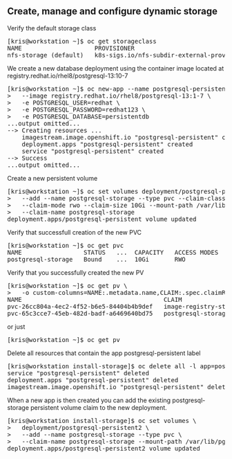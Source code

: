 ## Create, manage and configure dynamic storage

Verify the default storage class
<pre>
[kris@workstation ~]$ oc get storageclass
NAME                    PROVISIONER                                    ...
nfs-storage (default)   k8s-sigs.io/nfs-subdir-external-provisioner    ...
</pre>

We create a new database deployment using the container image located at registry.redhat.io/rhel8/postgresql-13:10-7
<pre>
[kris@workstation ~]$ oc new-app --name postgresql-persistent \
>   --image registry.redhat.io/rhel8/postgresql-13:1-7 \
>   -e POSTGRESQL_USER=redhat \
>   -e POSTGRESQL_PASSWORD=redhat123 \
>   -e POSTGRESQL_DATABASE=persistentdb
...output omitted...
--> Creating resources ...
    imagestream.image.openshift.io "postgresql-persistent" created
    deployment.apps "postgresql-persistent" created
    service "postgresql-persistent" created
--> Success
...output omitted...
</pre>

Create a new persistent volume 
<pre>
[kris@workstation ~]$ oc set volumes deployment/postgresql-persistent \
>   --add --name postgresql-storage --type pvc --claim-class nfs-storage \
>   --claim-mode rwo --claim-size 10Gi --mount-path /var/lib/pgsql \
>   --claim-name postgresql-storage
deployment.apps/postgresql-persistent volume updated
</pre>

Verify that successfull creation of the new PVC
<pre>
[kris@workstation ~]$ oc get pvc
NAME                 STATUS   ...  CAPACITY   ACCESS MODES   STORAGECLASS   AGE
postgresql-storage   Bound    ...  10Gi       RWO            nfs-storage    25s
</pre>

Verify that you successfully created the new PV
<pre>
[kris@workstation ~]$ oc get pv \
>   -o custom-columns=NAME:.metadata.name,CLAIM:.spec.claimRef.name
NAME                                       CLAIM
pvc-26cc804a-4ec2-4f52-b6e5-84404b4b9def   image-registry-storage
pvc-65c3cce7-45eb-482d-badf-a6469640bd75   postgresql-storage
</pre>

or just

<pre>
[kris@workstation ~]$ oc get pv 
</pre>

Delete all resources that contain the app postgresql-persistent label
<pre>
[kris@workstation install-storage]$ oc delete all -l app=postgresql-persistent
service "postgresql-persistent" deleted
deployment.apps "postgresql-persistent" deleted
imagestream.image.openshift.io "postgresql-persistent" deleted
</pre>

When a new app is then created you can add the existing postgresql-storage persistent volume claim to the new deployment.
<pre>
[kris@workstation install-storage]$ oc set volumes \
>   deployment/postgresql-persistent2 \
>   --add --name postgresql-storage --type pvc \
>   --claim-name postgresql-storage --mount-path /var/lib/pgsql
deployment.apps/postgresql-persistent2 volume updated
</pre>